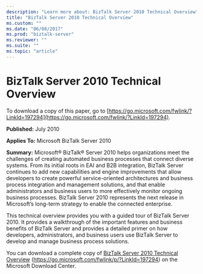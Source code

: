 ```yaml
---
description: "Learn more about: BizTalk Server 2010 Technical Overview"
title: "BizTalk Server 2010 Technical Overview"
ms.custom: ""
ms.date: "06/08/2017"
ms.prod: "biztalk-server"
ms.reviewer: ""
ms.suite: ""
ms.topic: "article"
---
```

# BizTalk Server 2010 Technical Overview
To download a copy of this paper, go to [https://go.microsoft.com/fwlink/?LinkId=197294](https://go.microsoft.com/fwlink/?LinkId=197294).

 **Published:** July 2010

 **Applies To:** Microsoft BizTalk Server 2010

 **Summary:** Microsoft® BizTalk® Server 2010 helps organizations meet the challenges of creating automated business processes that connect diverse systems. From its initial roots in EAI and B2B integration, BizTalk Server continues to add new capabilities and engine improvements that allow developers to create powerful service-oriented architectures and business process integration and management solutions, and that enable administrators and business users to more effectively monitor ongoing business processes. BizTalk Server 2010 represents the next release in Microsoft’s long-term strategy to enable the connected enterprise.

 This technical overview provides you with a guided tour of BizTalk Server 2010. It provides a walkthrough of the important features and business benefits of BizTalk Server and provides a detailed primer on how developers, administrators, and business users use BizTalk Server to develop and manage business process solutions.

 You can download a complete copy of [BizTalk Server 2010 Technical Overview](https://go.microsoft.com/fwlink/p/?LinkId=197294) (https://go.microsoft.com/fwlink/p/?LinkId=197294) on the Microsoft Download Center.
